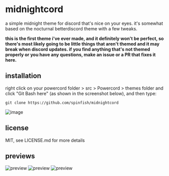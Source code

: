 # midnightcord
a simple midnight theme for discord that's nice on your eyes.
it's somewhat based on the nocturnal betterdiscord theme with a few tweaks.

**this is the first theme i've ever made, and it definitely won't be perfect, so there's most likely going to be little things that aren't themed and it may break when discord updates. if you find anything that's not themed properly or you have any questions, make an issue or a PR that fixes it here.**

## installation

right click on your powercord folder > src > Powercord > themes folder and click "Git Bash here" (as shown in the screenshot below), and then type:

```shell
git clone https://github.com/spinfish/midnightcord
```

![image](https://media.discordapp.net/attachments/666510091658330123/774750205899309056/gitbashhere.png?width=556&height=352)

## license

MIT, see LICENSE.md for more details

## previews

![preview](./previews/preview1.png)
![preview](./previews/preview2.png)
![preview](./previews/preview3.png)
